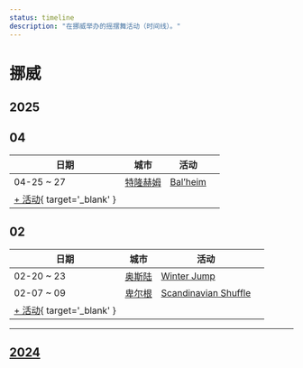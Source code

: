 ```yaml
---
status: timeline
description: "在挪威举办的摇摆舞活动（时间线）。"
---
```


# 挪威

## 2025

## 04

| 日期 | 城市 | 活动 | |
| --- | --- | --- | --- |
| 04-25 ~ 27 | [特隆赫姆](by_city.md#trondheim) | [Bal’heim](bal-heim-2025.md) |  |
| [+ 活动](https://github.com/swingdance/events/issues/new?assignees=&labels=add+event&projects=&template=02-add_entity.yml&title=%5B2025%2Fno%5D%20%3CName%3E&region=no&province=&city=&org_id=&date_starts=2025-04-&date_ends=2025-04-){ target='_blank' }

## 02

| 日期 | 城市 | 活动 | |
| --- | --- | --- | --- |
| 02-20 ~ 23 | [奥斯陆](by_city.md#oslo) | [Winter Jump](winter-jump-2025.md) |  |
| 02-07 ~ 09 | [卑尔根](by_city.md#bergen) | [Scandinavian Shuffle](scandinavian-shuffle-2025.md) |  |
| [+ 活动](https://github.com/swingdance/events/issues/new?assignees=&labels=add+event&projects=&template=02-add_entity.yml&title=%5B2025%2Fno%5D%20%3CName%3E&region=no&province=&city=&org_id=&date_starts=2025-02-&date_ends=2025-02-){ target='_blank' }

---

## [2024](2024.md)
